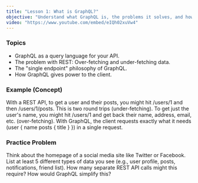 ```yaml
---
title: "Lesson 1: What is GraphQL?"
objective: "Understand what GraphQL is, the problems it solves, and how it compares to REST."
video: "https://www.youtube.com/embed/eIQh02xuVw4"
---
```


### Topics

- GraphQL as a query language for your API.
- The problem with REST: Over-fetching and under-fetching data.
- The "single endpoint" philosophy of GraphQL.
- How GraphQL gives power to the client.

### Example (Concept)

With a REST API, to get a user and their posts, you might hit /users/1 and then /users/1/posts. This is two round trips (under-fetching). To get just the user's name, you might hit /users/1 and get back their name, address, email, etc. (over-fetching). With GraphQL, the client requests exactly what it needs (user { name posts { title } }) in a single request.

### Practice Problem

Think about the homepage of a social media site like Twitter or Facebook. List at least 5 different types of data you see (e.g., user profile, posts, notifications, friend list). How many separate REST API calls might this require? How would GraphQL simplify this?
